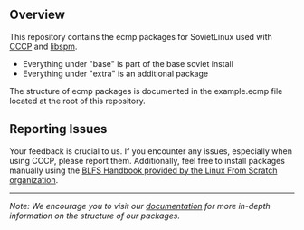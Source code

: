 ## Overview

This repository contains the ecmp packages for SovietLinux used with [CCCP](https://github.com/Soviet-Linux/CCCP) and [libspm](https://github.com/Soviet-Linux/libspm).

- Everything under "base" is part of the base soviet install
- Everything under "extra" is an additional package

The structure of ecmp packages is documented in the example.ecmp file located at the root of this repository.

## Reporting Issues

Your feedback is crucial to us. If you encounter any issues, especially when using CCCP, please report them. Additionally, feel free to install packages manually using the [BLFS Handbook provided by the Linux From Scratch organization](https://linuxfromscratch.org/blfs/view/stable/).

--- 

*Note: We encourage you to visit our [documentation](https://github.com/Soviet-Linux/development-docs/wiki) for more in-depth information on the structure of our packages.*
